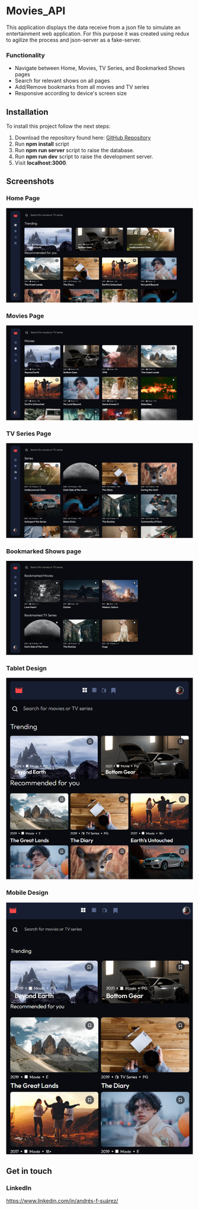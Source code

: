 # Movies_API
This application displays the data receive from a json file to simulate an entertainment web application. For this purpose it was created using redux to agilize the process and json-server as a fake-server.
### Functionality
- Navigate between Home, Movies, TV Series, and Bookmarked Shows pages
- Search for relevant shows on all pages
- Add/Remove bookmarks from all movies and TV series
- Responsive according to device's screen size

## Installation
To install this project follow the next steps:
1.  Download the repository found here: [GitHub Repository](https://github.com/SuaferoanTJK/Movies_API)
2.  Run **npm install** script
3.  Run **npm run server** script to raise the database.
4.  Run **npm run dev** script to raise the development server.
5.  Visit **localhost:3000**.

## Screenshots
### Home Page
![](./screenshots/Movies_API-1.png)
### Movies Page
![](./screenshots/Movies_API-3.png)
### TV Series Page
![](./screenshots/Movies_API-4.png)
### Bookmarked Shows page
![](./screenshots/Movies_API-6.png)
### Tablet Design
![](./screenshots/Movies_API-7.png)
### Mobile Design
![](./screenshots/Movies_API-8.png)

## Get in touch
### LinkedIn
https://www.linkedin.com/in/andrés-f-suárez/
